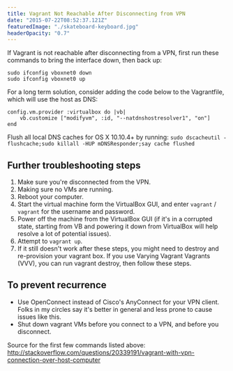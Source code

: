 ```yaml
---
title: Vagrant Not Reachable After Disconnecting from VPN
date: "2015-07-22T08:52:37.121Z"
featuredImage: "./skateboard-keyboard.jpg"
headerOpacity: "0.7"
---
```


If Vagrant is not reachable after disconnecting from a VPN, first run these commands to bring the interface down, then back up:

```
sudo ifconfig vboxnet0 down
sudo ifconfig vboxnet0 up
```

For a long term solution, consider adding the code below to the Vagrantfile, which will use the host as DNS:

```
config.vm.provider :virtualbox do |vb|
    vb.customize ["modifyvm", :id, "--natdnshostresolver1", "on"]
end
```

Flush all local DNS caches for OS X 10.10.4+ by running:
`sudo dscacheutil -flushcache;sudo killall -HUP mDNSResponder;say cache flushed`

## Further troubleshooting steps

1. Make sure you're disconnected from the VPN.
1. Making sure no VMs are running.
1. Reboot your computer.
1. Start the virtual machine form the VirtualBox GUI, and enter `vagrant` / `vagrant` for the username and password.
1. Power off the machine from the VirtualBox GUI (if it's in a corrupted state, starting from VB and powering it down from VirtualBox will help resolve a lot of potential issues).
1. Attempt to `vagrant up`.
1. If it still doesn't work after these steps, you might need to destroy and re-provision your vagrant box. If you use Varying Vagrant Vagrants (VVV), you can run vagrant destroy, then follow these steps.

## To prevent recurrence

- Use OpenConnect instead of Cisco's AnyConnect for your VPN client. Folks in my circles say it's better in general and less prone to cause issues like this.
- Shut down vagrant VMs before you connect to a VPN, and before you disconnect.

Source for the first few commands listed above:
<http://stackoverflow.com/questions/20339191/vagrant-with-vpn-connection-over-host-computer>
